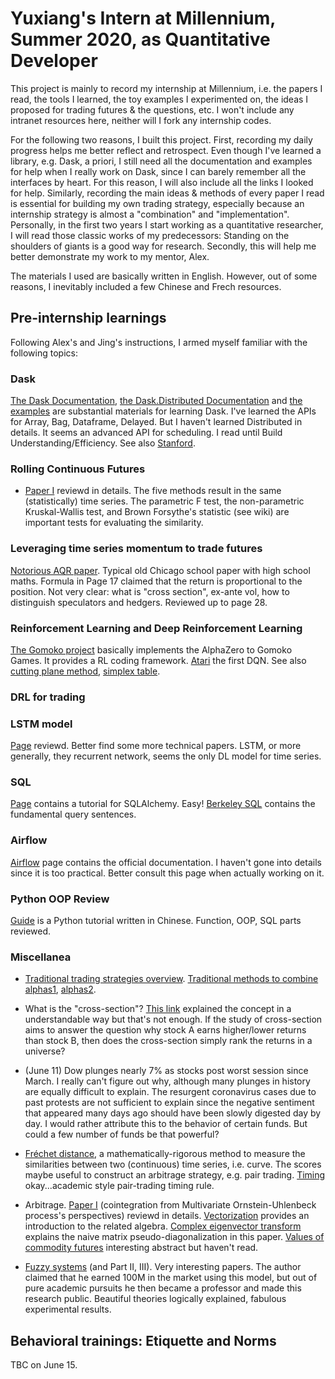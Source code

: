 # Yuxiang's Intern at Millennium, Summer 2020, as Quantitative Developer
This project is mainly to record my internship at Millennium, i.e. the papers I read, the tools I learned, the toy examples I experimented on, the ideas I proposed for trading futures & the questions, etc. I won't include any intranet resources here, neither will I fork any internship codes. 

For the following two reasons, I built this project. First, recording my daily progress helps me better reflect and retrospect. Even though I've learned a library, e.g. Dask, a priori, I still need all the documentation and examples for help when I really work on Dask, since I can barely remember all the interfaces by heart. For this reason, I will also include all the links I looked for help. Similarly, recording the main ideas & methods of every paper I read is essential for building my own trading strategy, especially because an internship strategy is almost a "combination" and "implementation". Personally, in the first two years I start working as a quantitative researcher, I will read those classic works of my predecessors: Standing on the shoulders of giants is a good way for research. Secondly, this will help me better demonstrate my work to my mentor, Alex.

The materials I used are basically written in English. However, out of some reasons, I inevitably included a few Chinese and Frech resources.

## Pre-internship learnings
Following Alex's and Jing's instructions, I armed myself familiar with the following topics:

### Dask
[The Dask Documentation](https://docs.dask.org/en/latest/), [the Dask.Distributed Documentation](https://distributed.dask.org/en/latest/) and [the examples](https://github.com/dask/dask-tutorial) are substantial materials for learning Dask. I've learned the APIs for Array, Bag, Dataframe, Delayed. But I haven't learned Distributed in details. It seems an advanced API for scheduling. I read until Build Understanding/Efficiency. See also [Stanford](http://cs149.stanford.edu/winter19/).

### Rolling Continuous Futures
- [Paper I](https://onlinelibrary.wiley.com/doi/abs/10.1002/fut.20373) reviewd in details. The five methods result in the same (statistically) time series. The parametric F test, the non-parametric Kruskal-Wallis test, and Brown Forsythe's statistic (see wiki) are important tests for evaluating the similarity.

### Leveraging time series momentum to trade futures
[Notorious AQR paper](http://docs.lhpedersen.com/TimeSeriesMomentum.pdf). Typical old Chicago school paper with high school maths. Formula in Page 17 claimed that the return is proportional to the position. Not very clear: what is "cross section", ex-ante vol, how to distinguish speculators and hedgers. Reviewed up to page 28. 

### Reinforcement Learning and Deep Reinforcement Learning
[The Gomoko project](https://github.com/junxiaosong/AlphaZero_Gomoku) basically implements the AlphaZero to Gomoko Games. It provides a RL coding framework.  [Atari](https://arxiv.org/abs/1312.5602) the first DQN. See also [cutting plane method](https://www.math.cuhk.edu.hk/course_builder/1415/math3220/L5.pdf), [simplex table](https://personal.utdallas.edu/~scniu/OPRE-6201/documents/LP06-Simplex-Tableau.pdf).

### DRL for trading

### LSTM model 
[Page](https://colah.github.io/posts/2015-08-Understanding-LSTMs/) reviewd. Better find some more technical papers. LSTM, or more generally, they recurrent network, seems the only DL model for time series.

### SQL
[Page](https://www.liaoxuefeng.com/wiki/1016959663602400/1017803857459008) contains a tutorial for SQLAlchemy. Easy! [Berkeley SQL](https://www.stat.berkeley.edu/~spector/sql.pdf) contains the fundamental query sentences. 

### Airflow
[Airflow](https://airflow.apache.org/) page contains the official documentation. I haven't gone into details since it is too practical. Better consult this page when actually working on it. 

### Python OOP Review
[Guide](https://www.liaoxuefeng.com/wiki/1016959663602400) is a Python tutorial written in Chinese. Function, OOP, SQL parts reviewed.

### Miscellanea
- [Traditional trading strategies overview](https://www.quantconnect.com/tutorials/strategy-library/term-structure-effect-in-commodities). [Traditional methods to combine alphas1](https://zhuanlan.zhihu.com/p/38340204), [alphas2](https://zhuanlan.zhihu.com/p/38340466).

- What is the "cross-section"? [This link](https://stats.stackexchange.com/questions/40852/what-is-cross-section-in-cross-section-of-stock-return/40857) explained the concept in a understandable way but that's not enough. If the study of cross-section aims to answer the question why stock A earns higher/lower returns than stock B, then does the cross-section simply rank the returns in a universe?

- (June 11) Dow plunges nearly 7% as stocks post worst session since March. I really can't figure out why, 
although many plunges in history are equally difficult to explain. The resurgent coronavirus cases due to past protests are not sufficient to explain since the negative sentiment that appeared many days ago should have been slowly digested day by day. 
I would rather attribute this to the behavior of certain funds. But could a few number of funds be that powerful?

- [Fréchet distance](https://en.wikipedia.org/wiki/Fr%C3%A9chet_distance), a mathematically-rigorous method to measure the similarities between two (continuous) time series, i.e. curve. The scores maybe useful to construct an arbitrage strategy, e.g. pair trading. [Timing](https://www.sciencedirect.com/science/article/pii/S0005109813003609) okay...academic style pair-trading timing rule.

- Arbitrage. [Paper I](https://papers.ssrn.com/sol3/papers.cfm?abstract_id=1404905) (cointegration from Multivariate Ornstein-Uhlenbeck process's perspectives) reviewd in details. [Vectorization](https://en.wikipedia.org/wiki/Vectorization_(mathematics)) provides an introduction to the related algebra. [Complex eigenvector transform](http://www.sci.wsu.edu/math/faculty/schumaker/Math512/512F10Ch2B.pdf) explains the naive matrix pseudo-diagonalization in this paper.
[Values of commodity futures](https://www.tandfonline.com/doi/pdf/10.2469/faj.v62.n2.4084?needAccess=true) interesting abstract but haven't read.

- [Fuzzy systems](https://arxiv.org/abs/1401.1888) (and Part II, III). Very interesting papers. The author claimed that he earned 100M in the market using this model, but out of pure academic pursuits he then became a professor and made this research public. Beautiful theories logically explained, fabulous experimental results.

## Behavioral trainings: Etiquette and Norms
TBC on June 15.

